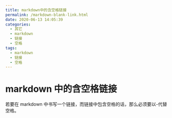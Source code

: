 ```yaml
---
title: markdown中的含空格链接
permalink: /markdown-blank-link.html
date: 2020-06-13 14:05:39
categories:
  - 其它
  - markdown
  - 链接
  - 空格
tags:
  - markdown
  - 链接
  - 空格
---
```


# markdown 中的含空格链接

若要在 markdown 中书写一个链接，而链接中包含空格的话，那么必须要以-代替空格。
